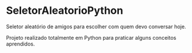 # SeletorAleatorioPython

Seletor aleatório de amigos para escolher com quem devo conversar hoje.

Projeto realizado totalmente em Python para praticar alguns conceitos aprendidos.
